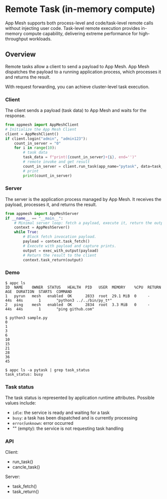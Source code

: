 # Remote Task (in-memory compute)

App Mesh supports both process-level and code/task-level remote calls without injecting user code. Task-level remote execution provides in-memory compute capability, delivering extreme performance for high-throughput workloads.

## Overview

Remote tasks allow a client to send a payload to App Mesh. App Mesh dispatches the payload to a running application process, which processes it and returns the result.

With request forwarding, you can achieve cluster-level task execution.

### Client

The client sends a payload (task data) to App Mesh and waits for the response.

```python
from appmesh import AppMeshClient
# Initialize the App Mesh Client
client = AppMeshClient()
if client.login("admin", "admin123"):
    count_in_server = "0"
    for i in range(10):
        # task data
        task_data = f"print({count_in_server}+{i}, end='')"
        # remote invoke and get result
        count_in_server = client.run_task(app_name="pytask", data=task_data)
        # print
        print(count_in_server)
```

### Server

The server is the application process managed by App Mesh. It receives the payload, processes it, and returns the result.

```python
from appmesh import AppMeshServer
if __name__ == "__main__":
    # Minimal server loop: fetch a payload, execute it, return the output.
    context = AppMeshServer()
    while True:
        # Block fetch invocation payload.
        payload = context.task_fetch()
        # Execute with payload and capture prints.
        output = exec_with_output(payload)
        # Return the result to the client
        context.task_return(output)

```

### Demo

```shell
$ appc ls
ID  NAME    OWNER  STATUS   HEALTH  PID   USER  MEMORY    %CPU  RETURN  AGE  DURATION  STARTS  COMMAND
1   pyrun   mesh   enabled  OK      2833  root  29.1 MiB  0     -       44s  44s       1       "python3 ../../bin/py_t*"
2   ping    mesh   enabled  OK      2834  root  3.3 MiB   0     -       44s  44s       1       "ping github.com"

$ python3 sample.py
0
1
3
6
10
15
21
28
36
45

$ appc ls -a pytask | grep task_status
task_status: busy
```

### Task status

The task status is represented by application runtime attributes. Possible values include:

- `idle`: the service is ready and waiting for a task
- `busy`: a task has been dispatched and is currently processing
- `error`/`unknown`: error occurred
- "" (empty): the service is not requesting task handling

### API

Client:

- run_task()
- cancle_task()

Server:

- task_fetch()
- task_return()
